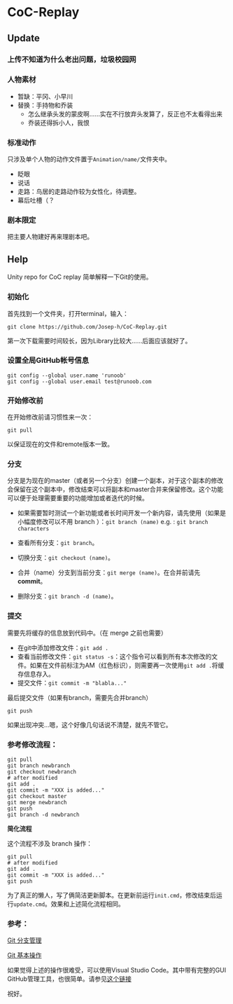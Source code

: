 # CoC-Replay

## Update

### 上传不知道为什么老出问题，垃圾校园网

### 人物素材

- 暂缺：平冈、小早川
- 替换：手持物和乔装
  - 怎么继承头发的蒙皮啊……实在不行放弃头发算了，反正也不太看得出来
  - 乔装还得拆小人，我恨

### 标准动作

只涉及单个人物的动作文件置于`Animation/name/`文件夹中。

- 眨眼
- 说话
- 走路：鸟居的走路动作较为女性化，待调整。
- 幕后吐槽（？

### 剧本限定

把主要人物建好再来理剧本吧。



## Help

Unity repo for CoC replay
简单解释一下Git的使用。

### 初始化

首先找到一个文件夹，打开terminal，输入：

```
git clone https://github.com/Josep-h/CoC-Replay.git
```

第一次下载需要时间较长，因为Library比较大……后面应该就好了。

### 设置全局GitHub帐号信息

```
git config --global user.name 'runoob'
git config --global user.email test@runoob.com
```

### 开始修改前

在开始修改前请习惯性来一次：

```
git pull
```

以保证现在的文件和remote版本一致。

### 分支

分支是为现在的master（或者另一个分支）创建一个副本，对于这个副本的修改会保留在这个副本中，修改结束可以将副本和master合并来保留修改。这个功能可以便于处理需要重要的功能增加或者迭代的时候。

- 如果需要暂时测试一个新功能或者长时间开发一个新内容，请先使用（如果是小幅度修改可以不用 branch ）：`git branch (name)`
    e.g. : `git branch characters`

- 查看所有分支：`git branch`。

- 切换分支：`git checkout (name)`。

- 合并（name）分支到当前分支：`git merge (name)`。在合并前请先**commit**。

- 删除分支：`git branch -d (name)`。

### 提交

需要先将缓存的信息放到代码中。（在 merge 之前也需要）

- 在git中添加修改文件：`git add .`
- 查看当前修改文件：`git status -s`：这个指令可以看到所有本次修改的文件。如果在文件前标注为AM（红色标识），则需要再一次使用`git add .`将缓存信息存入。
- 提交文件：`git commit -m "blabla..."`

最后提交文件（如果有branch，需要先合并branch）

```
git push
```

如果出现冲突…嗯，这个好像几句话说不清楚，就先不管它。


### 参考修改流程：

```
git pull
git branch newbranch
git checkout newbranch
# after modified
git add .
git commit -m "XXX is added..."
git checkout master
git merge newbranch
git push
git branch -d newbranch
```

**简化流程**

这个流程不涉及 branch 操作：

```
git pull
# after modified
git add .
git commit -m "XXX is added..."
git push
```

为了真正的懒人，写了俩简洁更新脚本。在更新前运行`init.cmd`，修改结束后运行`update.cmd`。效果和上述简化流程相同。

### 参考：

[Git 分支管理](https://www.runoob.com/git/git-branch.html)

[Git 基本操作](https://www.runoob.com/git/git-basic-operations.html)

如果觉得上述的操作很难受，可以使用Visual Studio Code。其中带有完整的GUI GitHub管理工具，也很简单。请参见[这个链接](https://zhuanlan.zhihu.com/p/31417255)

祝好。



